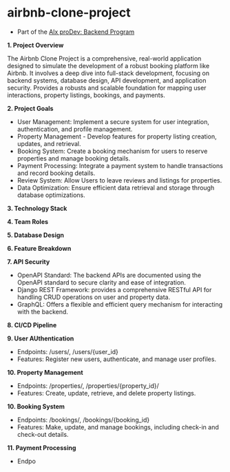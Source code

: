 # airbnb-clone-project

- Part of the [Alx proDev: Backend Program](https://www.alxafrica.com/programme/prodev-backend/)

**1. Project Overview**

The Airbnb Clone Project is a comprehensive, real-world application designed to simulate the development of a robust booking platform like Airbnb. It involves a deep dive into full-stack development, focusing on backend systems, database design, API development, and application security. Provides a robusts and scalable foundation for mapping user interactions, property listings, bookings, and payments.

**2. Project Goals**

- User Management: Implement a secure system for user integration, authentication, and profile management.
- Property Management - Develop features for property listing creation, updates, and retrieval.
- Booking System: Create a booking mechanism for users to reserve properties and manage booking details. 
- Payment Processing: Integrate a payment system to handle transactions and record booking details. 
- Review System: Allow Users to leave reviews and listings for properties. 
- Data Optimization: Ensure efficient data retrieval and storage through database optimizations. 

**3. Technology Stack**

**4. Team Roles**

**5. Database Design**

**6. Feature Breakdown**

**7. API Security**
- OpenAPI Standard: The backend APIs are documented using the OpenAPI standard to secure clarity and ease of integration.
- Django REST Framework: provides a comprehensive RESTful API for handling CRUD operations on user and property data.
- GraphQL: Offers a flexible and efficient query mechanism for interacting with the backend. 

**8. CI/CD Pipeline**

**9. User AUthentication**
- Endpoints: /users/, /users/{user_id}
- Features: Register new users, authenticate, and manage user profiles. 

**10. Property Management**
- Endpoints: /properties/, /properties/{property_id}/
- Features: Create, update, retrieve, and delete property listings. 

**10. Booking System**
- Endpoints: /bookings/, /bookings/{booking_id}
- Features: Make, update, and manage bookings, including check-in and check-out details. 

**11. Payment Processing**
- Endpo


